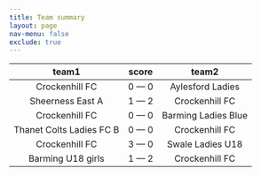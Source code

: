 ```yaml
---
title: Team summary
layout: page
nav-menu: false
exclude: true
---
```




|          team1           |    score    |        team2        |
|:------------------------:|:-----------:|:-------------------:|
|      Crockenhill FC      | 0 &mdash; 0 |  Aylesford Ladies   |
|     Sheerness East A     | 1 &mdash; 2 |   Crockenhill FC    |
|      Crockenhill FC      | 0 &mdash; 0 | Barming Ladies Blue |
| Thanet Colts Ladies FC B | 0 &mdash; 0 |   Crockenhill FC    |
|      Crockenhill FC      | 3 &mdash; 0 |  Swale Ladies U18   |
|    Barming U18 girls     | 1 &mdash; 2 |   Crockenhill FC    |

 <br /><br /><br />